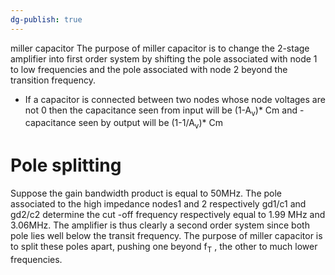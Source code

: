 ```yaml
---
dg-publish: true
---
```


miller capacitor
The purpose of miller capacitor is to change the 2-stage amplifier into first order system by shifting the pole associated with node 1 to low frequencies and the pole associated with node 2 beyond the transition frequency.
- If a capacitor is connected between two nodes whose node voltages are not 0 then the capacitance seen from input will be (1-A<sub>v</sub>)* Cm and 
   -capacitance seen by output will be (1-1/A<sub>v</sub>)* Cm

# Pole splitting 
Suppose the gain bandwidth product is equal to 50MHz. The pole associated to the high impedance nodes1 and 2 respectively gd1/c1 and gd2/c2 determine the cut -off frequency respectively equal to 1.99 MHz and 3.06MHz. The amplifier is thus clearly a second order system since both pole lies well below the transit frequency. The purpose of miller capacitor is to split these poles apart, pushing one beyond f<sub>T</sub> , the other to much lower frequencies.
